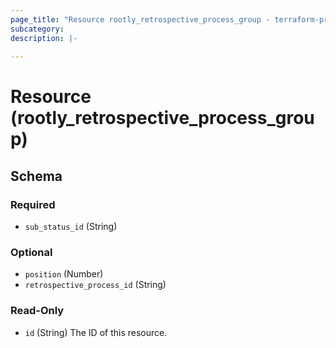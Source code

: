 ```yaml
---
page_title: "Resource rootly_retrospective_process_group - terraform-provider-rootly"
subcategory:
description: |-
    
---
```


# Resource (rootly_retrospective_process_group)





<!-- schema generated by tfplugindocs -->
## Schema

### Required

- `sub_status_id` (String)

### Optional

- `position` (Number)
- `retrospective_process_id` (String)

### Read-Only

- `id` (String) The ID of this resource.
